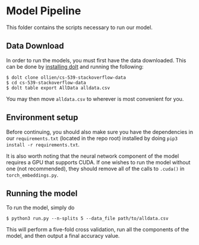 # Model Pipeline

This folder contains the scripts necessary to run our model.

## Data Download
 In order to run the models, you must first have the data downloaded. This can be done by [installing dolt](https://www.dolthub.com/docs/tutorials/installation/) and running the following:

```
$ dolt clone ollien/cs-539-stackoverflow-data
$ cd cs-539-stackoverflow-data
$ dolt table export AllData alldata.csv
```

You may then move `alldata.csv` to wherever is most convenient for you.

## Environment setup
Before continuing, you should also make sure you have the dependencies in our `requirements.txt` (located in the repo root) installed by doing `pip3 install -r requirements.txt`.

It is also worth noting that the neural network component of the model requires a GPU that supports CUDA. If one wishes to run the model without one (not recommended), they should remove all of the calls to `.cuda()` in `torch_embeddings.py`.

 ## Running the model

To run the model, simply do
```
$ python3 run.py --n-splits 5 --data_file path/to/alldata.csv
```
This will perform a five-fold cross validation, run all the components of the model, and then output a final accuracy value.
